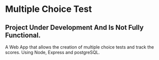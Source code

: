 # Multiple Choice Test
## Project Under Development And Is Not Fully Functional.
A Web App that allows the creation of multiple choice tests and track the scores. Using Node, Express and postgreSQL.

